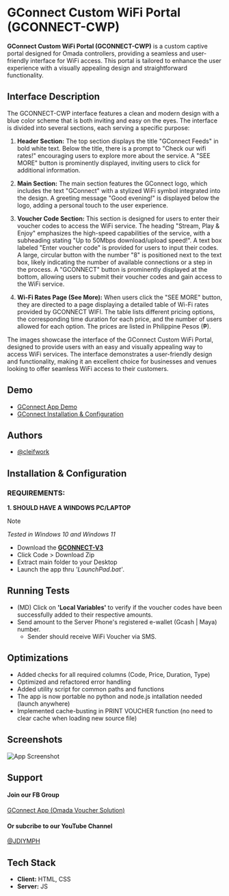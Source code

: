 
# GConnect Custom WiFi Portal (GCONNECT-CWP)
**GConnect Custom WiFi Portal (GCONNECT-CWP)** is a custom captive portal designed for Omada controllers, providing a seamless and user-friendly interface for WiFi access. This portal is tailored to enhance the user experience with a visually appealing design and straightforward functionality.

## Interface Description
The GCONNECT-CWP interface features a clean and modern design with a blue color scheme that is both inviting and easy on the eyes. The interface is divided into several sections, each serving a specific purpose:

1. **Header Section:**
The top section displays the title "GConnect Feeds" in bold white text.
Below the title, there is a prompt to "Check our wifi rates!" encouraging users to explore more about the service.
A "SEE MORE" button is prominently displayed, inviting users to click for additional information.

2. **Main Section:**
The main section features the GConnect logo, which includes the text "GConnect" with a stylized WiFi symbol integrated into the design.
A greeting message "Good evening!" is displayed below the logo, adding a personal touch to the user experience.

3. **Voucher Code Section:**
This section is designed for users to enter their voucher codes to access the WiFi service.
The heading "Stream, Play & Enjoy" emphasizes the high-speed capabilities of the service, with a subheading stating "Up to 50Mbps download/upload speed!".
A text box labeled "Enter voucher code" is provided for users to input their codes.
A large, circular button with the number "8" is positioned next to the text box, likely indicating the number of available connections or a step in the process.
A "GCONNECT" button is prominently displayed at the bottom, allowing users to submit their voucher codes and gain access to the WiFi service.

4. **Wi-Fi Rates Page (See More):**
When users click the "SEE MORE" button, they are directed to a page displaying a detailed table of Wi-Fi rates provided by GCONNECT WIFI.
The table lists different pricing options, the corresponding time duration for each price, and the number of users allowed for each option. The prices are listed in Philippine Pesos (₱).

The images showcase the interface of the GConnect Custom WiFi Portal, designed to provide users with an easy and visually appealing way to access WiFi services. The interface demonstrates a user-friendly design and functionality, making it an excellent choice for businesses and venues looking to offer seamless WiFi access to their customers.


## Demo
-   [GConnect App Demo](https://www.youtube.com/watch?v=eXLdvv9VYJA)
-   [GConnect Installation & Configuration](https://www.youtube.com/watch?v=O_8u0-8A6Nk)


## Authors
- [@cleifwork](https://www.github.com/cleifwork)


## Installation & Configuration
### REQUIREMENTS:
**1. SHOULD HAVE A WINDOWS PC/LAPTOP** 
> [!NOTE] 
> _Tested in Windows 10 and Windows 11_
		
- Download the **[GCONNECT-V3](https://github.com/cleifwork/GCONNECT/tree/GCONNECT-V3)**
- Click Code > Download Zip
- Extract main folder to your Desktop
- Launch the app thru _'LaunchPad.bat'_.

## Running Tests
- (MD) Click on **'Local Variables'** to verify if the voucher codes have been successfully added to their respective amounts.
- Send amount to the Server Phone's registered e-wallet (Gcash | Maya) number.
    - Sender should receive WiFi Voucher via SMS. 


## Optimizations
- Added checks for all required columns (Code, Price, Duration, Type)
- Optimized and refactored error handling 
- Added utility script for common paths and functions
- The app is now portable no python and node.js intallation needed (launch anywhere)
- Implemented cache-busting in PRINT VOUCHER function (no need to clear cache when loading new source file)


## Screenshots
![App Screenshot](https://drive.google.com/uc?export=view&id=1gIYWvE2EHV0q9U9Sr1Zh-haKMD2eQthX)


## Support
#### Join our FB Group
[GConnect App (Omada Voucher Solution)](https://www.facebook.com/groups/1776872022780742) 
  
#### Or subcribe to our YouTube Channel
[@JDIYMPH](https://www.youtube.com/channel/UC9O3ezuyjS7C6V7-ZAHCQrA)


## Tech Stack
- **Client:** HTML, CSS
- **Server:** JS


